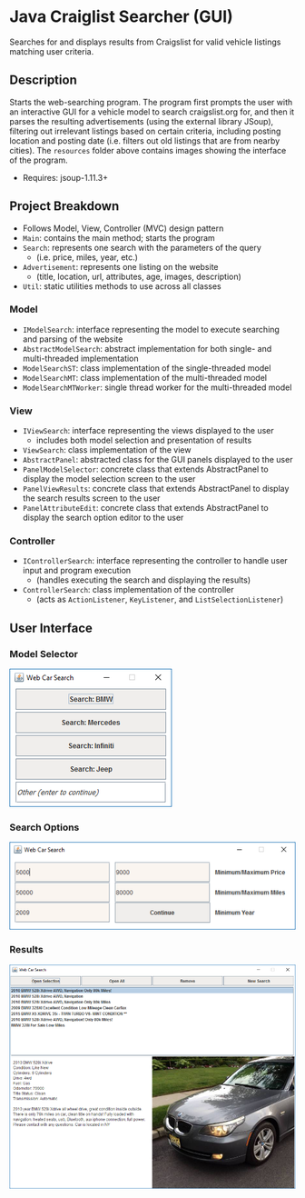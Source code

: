 # Java Craiglist Searcher (GUI)
Searches for and displays results from Craigslist for valid vehicle listings matching user criteria.

## Description
Starts the web-searching program. The program first prompts the user with an interactive GUI for a vehicle model
to search craigslist.org for, and then it parses the resulting advertisements (using the external library JSoup),
filtering out irrelevant listings based on certain criteria, including posting location and posting date
(i.e. filters out old listings that are from nearby cities). The `resources` folder above contains images
showing the interface of the program.
- Requires: jsoup-1.11.3+

## Project Breakdown
- Follows Model, View, Controller (MVC) design pattern
- `Main`: contains the main method; starts the program
- `Search`: represents one search with the parameters of the query
  - (i.e. price, miles, year, etc.)
- `Advertisement`: represents one listing on the website
  - (title, location, url, attributes, age, images, description)
- `Util`: static utilities methods to use across all classes
### Model
- `IModelSearch`: interface representing the model to execute searching and parsing of the website
- `AbstractModelSearch`: abstract implementation for both single- and multi-threaded implementation
- `ModelSearchST`: class implementation of the single-threaded model
- `ModelSearchMT`: class implementation of the multi-threaded model
- `ModelSearchMTWorker`: single thread worker for the multi-threaded model
### View
- `IViewSearch`: interface representing the views displayed to the user
  - includes both model selection and presentation of results
- `ViewSearch`: class implementation of the view
- `AbstractPanel`: abstracted class for the GUI panels displayed to the user
- `PanelModelSelector`: concrete class that extends AbstractPanel to display the model selection screen to the user
- `PanelViewResults`: concrete class that extends AbstractPanel to display the search results screen to the user
- `PanelAttributeEdit`: concrete class that extends AbstractPanel to display the search option editor to the user
### Controller
- `IControllerSearch`: interface representing the controller to handle user input and program execution
  - (handles executing the search and displaying the results)
- `ControllerSearch`: class implementation of the controller
  - (acts as `ActionListener`, `KeyListener`, and `ListSelectionListener`)

## User Interface
### Model Selector
![Alt text](resources/screen_model_selector.png "Model Selector")

### Search Options
![Alt text](resources/screen_search_options.png "Search Options")

### Results
![Alt text](resources/screen_results_display.png "Results Display")
